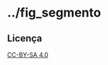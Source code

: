 # ../fig_segmento

## Licença

[CC-BY-SA 4.0](https://creativecommons.org/licenses/by-sa/4.0/deed.pt)